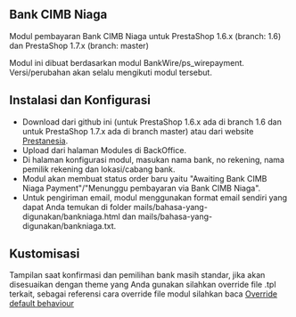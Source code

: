 Bank CIMB Niaga
--------
Modul pembayaran Bank CIMB Niaga untuk PrestaShop 1.6.x (branch: 1.6) dan PrestaShop 1.7.x (branch: master)

Modul ini dibuat berdasarkan modul BankWire/ps_wirepayment. Versi/perubahan akan selalu mengikuti modul tersebut.

Instalasi dan Konfigurasi
--------
* Download dari github ini (untuk PrestaShop 1.6.x ada di branch 1.6 dan untuk PrestaShop 1.7.x ada di branch master) atau dari website [Prestanesia][1].
* Upload dari halaman Modules di BackOffice.
* Di halaman konfigurasi modul, masukan nama bank, no rekening, nama pemilik rekening dan lokasi/cabang bank.
* Modul akan membuat status order baru yaitu "Awaiting Bank CIMB Niaga Payment"/"Menunggu pembayaran via Bank CIMB Niaga".
* Untuk pengiriman email, modul menggunakan format email sendiri yang dapat Anda temukan di folder mails/bahasa-yang-digunakan/bankniaga.html dan mails/bahasa-yang-digunakan/bankniaga.txt.

Kustomisasi
--------
Tampilan saat konfirmasi dan pemilihan bank masih standar, jika akan disesuaikan dengan theme yang Anda gunakan silahkan override file .tpl terkait, sebagai referensi cara override file modul silahkan baca [Override default behaviour][2]


[1]: http://store.prestanesia.com
[2]: http://doc.prestashop.com/display/PS16/Overriding+default+behaviors
